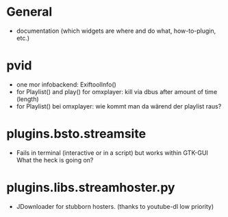 # General
- documentation (which widgets are where and do what, how-to-plugin, etc.)

# pvid
- one mor infobackend: ExiftoolInfo()
- for Playlist() and play() for omxplayer: kill via dbus after amount of time (length)
- for Playlist() bei omxplayer: wie kommt man da wärend der playlist raus?

# plugins.bsto.streamsite
- Fails in terminal (interactive or in a script) but works within GTK-GUI
  What the heck is going on?

# plugins.libs.streamhoster.py
- JDownloader for stubborn hosters. (thanks to youtube-dl low priority)

